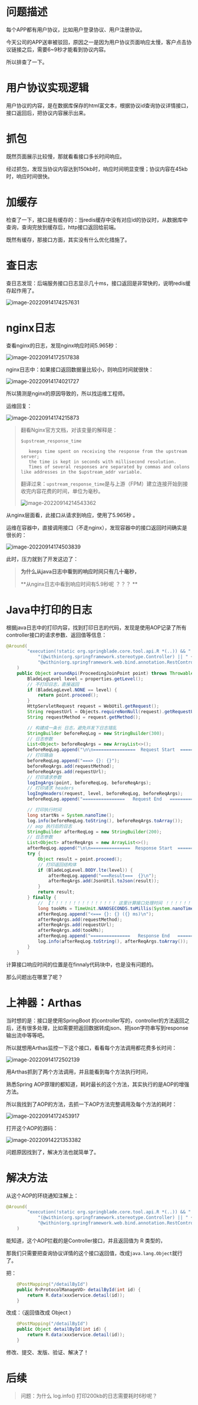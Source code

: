 # 问题描述

每个APP都有用户协议，比如用户登录协议、用户注册协议。

今天公司的APP送审被驳回，原因之一是因为用户协议页面响应太慢，客户点击协议链接之后，需要6~9秒才能看到协议内容。

所以排查了一下。



# 用户协议实现逻辑

用户协议的内容，是在数据库保存的html富文本，根据协议id查询协议详情接口，接口返回后，把协议内容展示出来。

# 抓包

既然页面展示比较慢，那就看看接口多长时间响应。

经过抓包，发现当协议内容达到150kb时，响应时间明显变慢；协议内容在45kb时，响应时间很快。

# 加缓存

检查了一下，接口是有缓存的：当redis缓存中没有对应id的协议时，从数据库中查询，查询完放到缓存后，http接口返回给前端。

既然有缓存，那接口方面，其实没有什么优化措施了。



# 查日志

查日志发现：后端服务接口日志显示几十ms，接口返回是非常快的，说明redis缓存起作用了。

![image-20220914174257631](images/image-20220914174257631.png)

# nginx日志

查看nginx的日志，发现nginx响应时间5.965秒：

![image-20220914172517838](images/image-20220914172517838.png)

nginx日志中：如果接口返回数据量比较小，则响应时间就很快：

![image-20220914174021727](images/image-20220914174021727.png)

所以猜测是nginx的原因导致的，所以找运维工程师。

运维回复：

![image-20220914174215873](images/image-20220914174215873.png)

> 翻看Nginx官方文档，对该变量的解释是：
>
> ```applescript
> $upstream_response_time
> 
>    keeps time spent on receiving the response from the upstream server; 
>    the time is kept in seconds with millisecond resolution. 
>    Times of several responses are separated by commas and colons like addresses in the $upstream_addr variable.
> ```
>
> 翻译过来：`upstream_response_time`是与上游（FPM）建立连接开始到接收完内容花费的时间，单位为毫秒。
>
> ![image-20220914214543362](images/image-20220914214543362.png)

从nginx层面看，此接口从请求到响应，使用了5.965秒 。

运维在容器中，直接调用接口（不走nginx），发现容器中的接口返回时间确实是很长的：

![image-20220914174503839](images/image-20220914174503839.png)

此时，压力就到了开发这边了：

> **为什么从java日志中看到的响应时间只有几十毫秒，**
>
> **从nginx日志中看到响应时间有5.9秒呢 ？？？ **



# Java中打印的日志

根据java日志中的打印内容，找到打印日志的代码，发现是使用AOP记录了所有controller接口的请求参数、返回值等信息：

```java
@Around(
		"execution(!static org.springblade.core.tool.api.R *(..)) && " +
			"(@within(org.springframework.stereotype.Controller) || " +
			"@within(org.springframework.web.bind.annotation.RestController))"
	)
	public Object aroundApi(ProceedingJoinPoint point) throws Throwable {
		BladeLogLevel level = properties.getLevel();
		// 不打印日志，直接返回
		if (BladeLogLevel.NONE == level) {
			return point.proceed();
		}
		HttpServletRequest request = WebUtil.getRequest();
		String requestUrl = Objects.requireNonNull(request).getRequestURI();
		String requestMethod = request.getMethod();

		// 构建成一条长 日志，避免并发下日志错乱
		StringBuilder beforeReqLog = new StringBuilder(300);
		// 日志参数
		List<Object> beforeReqArgs = new ArrayList<>();
		beforeReqLog.append("\n\n================  Request Start  ================\n");
		// 打印路由
		beforeReqLog.append("===> {}: {}");
		beforeReqArgs.add(requestMethod);
		beforeReqArgs.add(requestUrl);
		// 打印请求参数
		logIngArgs(point, beforeReqLog, beforeReqArgs);
		// 打印请求 headers
		logIngHeaders(request, level, beforeReqLog, beforeReqArgs);
		beforeReqLog.append("================   Request End   ================\n");

		// 打印执行时间
		long startNs = System.nanoTime();
		log.info(beforeReqLog.toString(), beforeReqArgs.toArray());
		// aop 执行后的日志
		StringBuilder afterReqLog = new StringBuilder(200);
		// 日志参数
		List<Object> afterReqArgs = new ArrayList<>();
		afterReqLog.append("\n\n===============  Response Start  ================\n");
		try {
			Object result = point.proceed();
			// 打印返回结构体
			if (BladeLogLevel.BODY.lte(level)) {
				afterReqLog.append("===Result===  {}\n");
				afterReqArgs.add(JsonUtil.toJson(result));
			}
			return result;
		} finally {
            // 【！！！！！！！！！！！！！！！ 这里计算接口处理时间 ！！！！！！！！！！！！！！！！！！！】
			long tookMs = TimeUnit.NANOSECONDS.toMillis(System.nanoTime() - startNs);
			afterReqLog.append("<=== {}: {} ({} ms)\n");
			afterReqArgs.add(requestMethod);
			afterReqArgs.add(requestUrl);
			afterReqArgs.add(tookMs);
			afterReqLog.append("===============   Response End   ================\n");
			log.info(afterReqLog.toString(), afterReqArgs.toArray());
		}
	}
```

计算接口响应时间的位置是在finnaly代码块中，也是没有问题的。

那么问题出在哪里了呢？




# 上神器：Arthas

当时想的是：接口是使用SpringBoot 的controller写的，controller的方法返回之后，还有很多处理，比如需要把返回数据转成json、把json字符串写到response输出流中等等吧。

所以就想用Arthas监控一下这个接口，看看每个方法调用都花费多长时间：

![image-20220914172502139](images/image-20220914172502139.png)

用Arthas抓到了两个方法调用，并且能看到每个方法执行时间，

熟悉Spring AOP原理的都知道，耗时最长的这个方法，其实执行的是AOP的增强方法。

所以我找到了AOP的方法，去抓一下AOP方法完整调用及每个方法的耗时：

![image-20220914172453917](images/image-20220914172453917.png)

打开这个AOP的源码：

![image-20220914221353382](images/image-20220914221353382.png)



问题原因找到了，解决方法也就简单了。

# 解决方法

从这个AOP的环绕通知注解上：

```java
@Around(
		"execution(!static org.springblade.core.tool.api.R *(..)) && " +
			"(@within(org.springframework.stereotype.Controller) || " +
			"@within(org.springframework.web.bind.annotation.RestController))"
	)
```

能知道，这个AOP拦截的是Controller接口，并且返回值为 R 类型的，

那我们只需要把查询协议详情的这个接口返回值，改成`java.lang.Object`就行了。

把：

```java
    @PostMapping("/detailById")
    public R<ProtocolManageVO> detailById(int id) {
        return R.data(xxxService.detail(id));
    }
```

改成：（返回值改成 Object ）

```java
    @PostMapping("/detailById")
    public Object detailById(int id) {
        return R.data(xxxService.detail(id));
    }
```



修改、提交、发版、验证、解决了！





# 后续

> 问题：为什么 log.info() 打印200kb的日志需要耗时6秒呢？